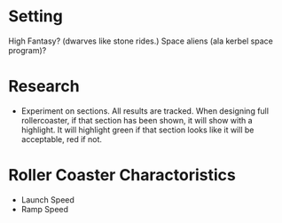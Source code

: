 # Setting

High Fantasy? (dwarves like stone rides.) Space aliens (ala kerbel space program)?

# Research

 - Experiment on sections. All results are tracked. When designing full rollercoaster, if that section has been shown, it will show with a highlight. It will highlight green if that section looks like it will be acceptable, red if not.

# Roller Coaster Charactoristics
 - Launch Speed
 - Ramp Speed
 
